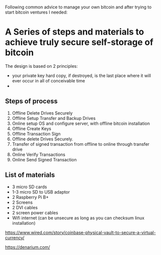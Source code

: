 Following common advice to manage your own bitcoin and after trying to start bitcoin ventures I needed: 

# A Series of steps and materials to achieve truly secure self-storage of bitcoin

The design is based on 2 principles:
- your private key hard copy, if destroyed, is the last place where it will ever occur in all of conceivable time
- 

## Steps of process
1. Offline Delete Drives Securely
2. Offline Setup Transfer and Backup Drives
3. Online setup OS and configure server, with offline bitcoin installation 
4. Offline Create Keys
5. Offline Transaction Sign
6. Offline delete Drives Securely.
7. Transfer of signed transaction from offline to online through transfer drive
8. Online Verify Transactions
9. Online Send Signed Transaction

## List of materials
- 3 micro SD cards
- 1-3 micro SD to USB adaptor
- 2 Raspberry Pi B+
- 2 Screens
- 2 DVI cables
- 2 screen power cables
- Wifi internet (can be unsecure as long as you can checksum linux installation)

https://www.wired.com/story/coinbase-physical-vault-to-secure-a-virtual-currency/

https://denarium.com/
